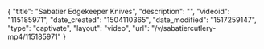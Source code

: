 {
    "title": "Sabatier Edgekeeper Knives",
    "description": "",
    "videoid": "115185971",
    "date_created": "1504110365",
    "date_modified": "1517259147",
    "type": "captivate",
    "layout": "video",
    "url": "\/v\/sabatiercutlery-mp4\/115185971"
}